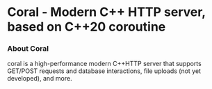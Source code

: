 # Coral - Modern C++ HTTP server, based on C++20 coroutine

### About Coral
coral is a high-performance modern C++HTTP server that supports GET/POST requests and database interactions, file uploads (not yet developed), and more.
